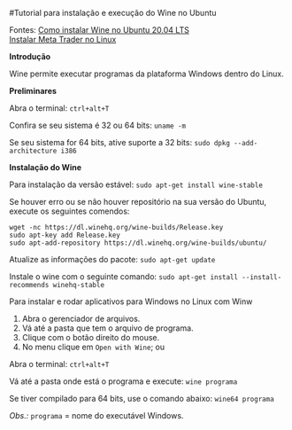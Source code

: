 #Tutorial para instalação e execução do Wine no Ubuntu

Fontes:
[Como instalar Wine no Ubuntu 20.04 LTS](https://www.edivaldobrito.com.br/wine-no-ubuntu-1804-lts/)  
[Instalar Meta Trader no Linux](https://www.mql5.com/pt/articles/625?utm_source=www.metatrader5.com&utm_campaign=download.mt5.linux)

**Introdução**

Wine permite executar programas da plataforma Windows dentro do Linux.

**Preliminares**

Abra o terminal:
`ctrl+alt+T`

Confira se seu sistema é 32 ou 64 bits:
`uname -m`

Se seu sistema for 64 bits, ative suporte a 32 bits:
`sudo dpkg --add-architecture i386`

**Instalação do Wine**

Para instalação da versão estável:
`sudo apt-get install wine-stable`

Se houver erro ou se não houver repositório na sua versão do Ubuntu, execute os seguintes comendos:
```
wget -nc https://dl.winehq.org/wine-builds/Release.key
sudo apt-key add Release.key
sudo apt-add-repository https://dl.winehq.org/wine-builds/ubuntu/
```
Atualize as informações do pacote:
`sudo apt-get update`

Instale o wine com o seguinte comando:
`sudo apt-get install --install-recommends winehq-stable`

Para instalar e rodar aplicativos para Windows no Linux com Winw
1. Abra o gerenciador de arquivos.
2. Vá até a pasta que tem o arquivo de programa.
3. Clique com o botão direito do mouse.
4. No menu clique em `Open with Wine`; ou 

Abra o terminal:
`ctrl+alt+T`

Vá até a pasta onde está o programa e execute:
`wine programa`

Se tiver compilado para 64 bits, use o comando abaixo:
`wine64 programa`

*Obs.:* `programa` =  nome do executável Windows.


